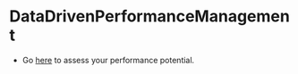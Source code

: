 # DataDrivenPerformanceManagement #

* Go [here](https://github.com/tmwilder/DataDrivenPerformanceManagement) to assess your performance potential.

